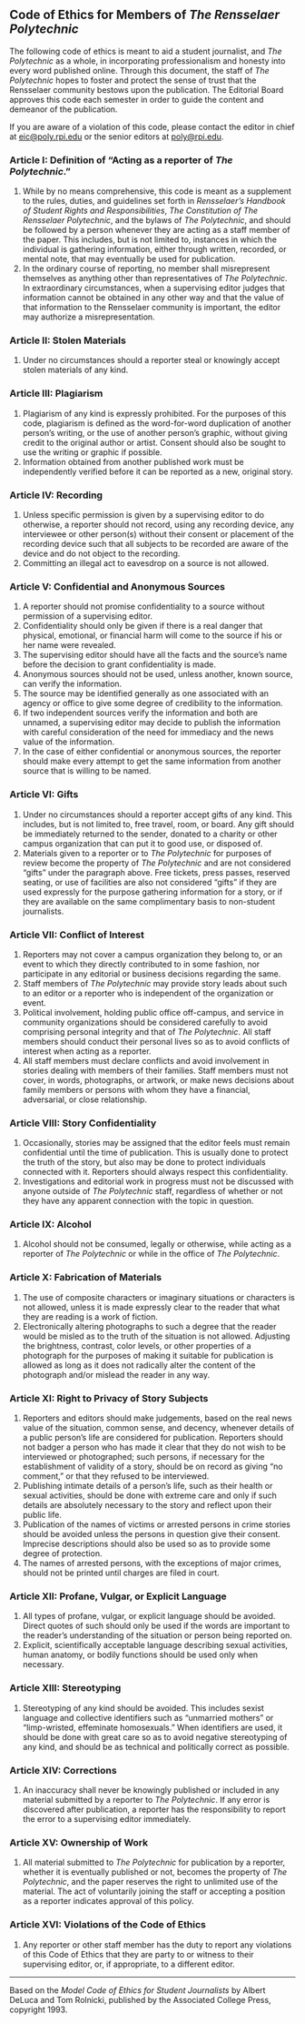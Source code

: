 ## Code of Ethics for Members of _The Rensselaer Polytechnic_

The following code of ethics is meant to aid a student journalist, and _The Polytechnic_ as a whole, in incorporating professionalism and honesty into every word published online. Through this document, the staff of _The Polytechnic_ hopes to foster and protect the sense of trust that the Rensselaer community bestows upon the publication. The Editorial Board approves this code each semester in order to guide the content and demeanor of the publication.

If you are aware of a violation of this code, please contact the editor in chief at eic@poly.rpi.edu or the senior editors at poly@rpi.edu.

### Article I: Definition of “Acting as a reporter of _The Polytechnic_.”

1. While by no means comprehensive, this code is meant as a supplement to the rules, duties, and guidelines set forth in  _Rensselaer’s Handbook of Student Rights and Responsibilities_, _The Constitution of The Rensselaer Polytechnic_, and the bylaws of _The Polytechnic_, and should be followed by a person whenever they are acting as a staff member of the paper. This includes, but is not limited to, instances in which the individual is gathering information, either through written, recorded, or mental note, that may eventually be used for publication.
1. In the ordinary course of reporting, no member shall misrepresent themselves as anything other than representatives of _The Polytechnic_. In extraordinary circumstances, when a supervising editor judges that information cannot be obtained in any other way and that the value of that information to the Rensselaer community is important, the editor may authorize a misrepresentation.

### Article II: Stolen Materials
1. Under no circumstances should a reporter steal or knowingly accept stolen materials of any kind.

### Article III: Plagiarism
1. Plagiarism of any kind is expressly prohibited. For the purposes of this code, plagiarism is defined as the word-for-word duplication of another person’s writing, or the use of another person’s graphic, without giving credit to the original author or artist. Consent should also be sought to use the writing or graphic if possible.
1. Information obtained from another published work must be independently verified before it can be reported as a new, original story.

### Article IV: Recording
1. Unless specific permission is given by a supervising editor to do otherwise, a reporter should not record, using any recording device, any interviewee or other person(s) without their consent or placement of the recording device such that all subjects to be recorded are aware of the device and do not object to the recording.
1. Committing an illegal act to eavesdrop on a source is not allowed.

### Article V: Confidential and Anonymous Sources
1. A reporter should not promise confidentiality to a source without permission of a supervising editor.
1. Confidentiality should only be given if there is a real danger that physical, emotional, or financial harm will come to the source if his or her name were revealed.
1. The supervising editor should have all the facts and the source’s name before the decision to grant confidentiality is made.
1. Anonymous sources should not be used, unless another, known source, can verify the information.
1. The source may be identified generally as one associated with an agency or office to give some degree of credibility to the information.
1. If two independent sources verify the information and both are unnamed, a supervising editor may decide to publish the information with careful consideration of the need for immediacy and the news value of the information.
1. In the case of either confidential or anonymous sources, the reporter should make every attempt to get the same information from another source that is willing to be named.

### Article VI: Gifts
1. Under no circumstances should a reporter accept gifts of any kind. This includes, but is not limited to, free travel, room, or board. Any gift should be immediately returned to the sender, donated to a charity or other campus organization that can put it to good use, or disposed of.
1. Materials given to a reporter or to _The Polytechnic_ for purposes of review become the property of _The Polytechnic_ and are not considered “gifts” under the paragraph above. Free tickets, press passes, reserved seating, or use of facilities are also not considered “gifts” if they are used expressly for the purpose gathering information for a story, or if they are available on the same complimentary basis to non-student journalists.

### Article VII: Conflict of Interest
1. Reporters may not cover a campus organization they belong to, or an event to which they directly contributed to in some fashion, nor participate in any editorial or business decisions regarding the same.
1. Staff members of _The Polytechnic_ may provide story leads about such to an editor or a reporter who is independent of the organization or event.
1. Political involvement, holding public office off-campus, and service in community organizations should be considered carefully to avoid comprising personal integrity and that of _The Polytechnic_. All staff members should conduct their personal lives so as to avoid conflicts of interest when acting as a reporter.
1. All staff members must declare conflicts and avoid involvement in stories dealing with members of their families. Staff members must not cover, in words, photographs, or artwork, or make news decisions about family members or persons with whom they have a financial, adversarial, or close relationship.

### Article VIII: Story Confidentiality
1. Occasionally, stories may be assigned that the editor feels must remain confidential until the time of publication. This is usually done to protect the truth of the story, but also may be done to protect individuals connected with it. Reporters should always respect this confidentiality.
1. Investigations and editorial work in progress must not be discussed with anyone outside of _The Polytechnic_ staff, regardless of whether or not they have any apparent connection with the topic in question.

### Article IX: Alcohol
1. Alcohol should not be consumed, legally or otherwise, while acting as a reporter of _The Polytechnic_ or while in the office of _The Polytechnic_.

### Article X: Fabrication of Materials
1. The use of composite characters or imaginary situations or characters is not allowed, unless it is made expressly clear to the reader that what they are reading is a work of fiction.
1. Electronically altering photographs to such a degree that the reader would be misled as to the truth of the situation is not allowed. Adjusting the brightness, contrast, color levels, or other properties of a photograph for the purposes of making it suitable for publication is allowed as long as it does not radically alter the content of the photograph and/or mislead the reader in any way.

### Article XI: Right to Privacy of Story Subjects
1. Reporters and editors should make judgements, based on the real news value of the situation, common sense, and decency, whenever details of a public person’s life are considered for publication. Reporters should not badger a person who has made it clear that they do not wish to be interviewed or photographed; such persons, if necessary for the establishment of validity of a story, should be on record as giving “no comment,” or that they refused to be interviewed.
1. Publishing intimate details of a person’s life, such as their health or sexual activities, should be done with extreme care and only if such details are absolutely necessary to the story and reflect upon their public life.
1. Publication of the names of victims or arrested persons in crime stories should be avoided unless the persons in question give their consent. Imprecise descriptions should also be used so as to provide some degree of protection.
1. The names of arrested persons, with the exceptions of major crimes, should not be printed until charges are filed in court.

### Article XII:  Profane, Vulgar, or Explicit Language
1. All types of profane, vulgar, or explicit language should be avoided. Direct quotes of such should only be used if the words are important to the reader’s understanding of the situation or person being reported on.
1. Explicit, scientifically acceptable language describing sexual activities, human anatomy, or bodily functions should be used only when necessary.

### Article XIII: Stereotyping
1. Stereotyping of any kind should be avoided. This includes sexist language and collective identifiers such as “unmarried mothers” or “limp-wristed, effeminate homosexuals.” When identifiers are used, it should be done with great care so as to avoid negative stereotyping of any kind, and should be as technical and politically correct as possible.

### Article XIV: Corrections
1. An inaccuracy shall never be knowingly published or included in any material submitted by a reporter to _The Polytechnic_. If any error is discovered after publication, a reporter has the responsibility to report the error to a supervising editor immediately.

### Article XV: Ownership of Work
1. All material submitted to _The Polytechnic_ for publication by a reporter, whether it is eventually published or not, becomes the property of _The Polytechnic_, and the paper reserves the right to unlimited use of the material. The act of voluntarily joining the staff or accepting a position as a reporter indicates approval of this policy.

### Article XVI: Violations of the Code of Ethics
1. Any reporter or other staff member has the duty to report any violations of this Code of Ethics that they are party to or witness to their supervising editor, or, if appropriate, to a different editor.

***
Based on the _Model Code of Ethics for Student Journalists_ by Albert DeLuca and Tom Rolnicki, published by the Associated College Press, copyright 1993.
